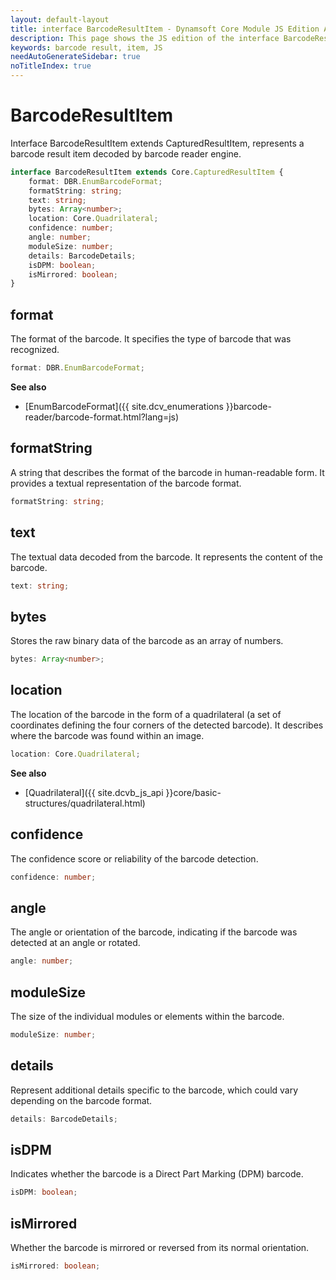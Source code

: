 ```yaml
---
layout: default-layout
title: interface BarcodeResultItem - Dynamsoft Core Module JS Edition API Reference
description: This page shows the JS edition of the interface BarcodeResultItem in Dynamsoft DBR Module.
keywords: barcode result, item, JS
needAutoGenerateSidebar: true
noTitleIndex: true
---
```


# BarcodeResultItem

Interface BarcodeResultItem extends CapturedResultItem, represents a barcode result item decoded by barcode reader engine.

```typescript
interface BarcodeResultItem extends Core.CapturedResultItem {
    format: DBR.EnumBarcodeFormat;
    formatString: string;
    text: string;
    bytes: Array<number>;
    location: Core.Quadrilateral;
    confidence: number;
    angle: number;
    moduleSize: number;
    details: BarcodeDetails;
    isDPM: boolean;
    isMirrored: boolean;
}
```
<!-- 
| Properties                    | Type                    |
| ----------------------------- | ----------------------- |
| [format](#format)             | *DBR.EnumBarcodeFormat* |
| [formatString](#formatstring) | *string*                |
| [text](#text)                 | *string*                |
| [bytes](#bytes)               | *Array\<number>*        |
| [location](#location)         | *Core.Quadrilateral*    |
| [confidence](#confidence)     | *number*                |
| [angle](#angle)               | *number*                |
| [moduleSize](#modulesize)     | *number*                |
| [details](#details)           | *BarcodeDetails*        |
| [isDPM](#isdpm)               | *boolean*               |
| [isMirrored](#ismirrored)     | *boolean*               | -->

## format

The format of the barcode. It specifies the type of barcode that was recognized.

```typescript
format: DBR.EnumBarcodeFormat;
```

**See also**

* [EnumBarcodeFormat]({{ site.dcv_enumerations }}barcode-reader/barcode-format.html?lang=js)

## formatString

A string that describes the format of the barcode in human-readable form. It provides a textual representation of the barcode format.

```typescript
formatString: string;
```

## text

The textual data decoded from the barcode. It represents the content of the barcode.

```typescript
text: string;
```

## bytes

Stores the raw binary data of the barcode as an array of numbers.

```typescript
bytes: Array<number>;
```

## location

The location of the barcode in the form of a quadrilateral (a set of coordinates defining the four corners of the detected barcode). It describes where the barcode was found within an image.

```typescript
location: Core.Quadrilateral;
```

**See also**

* [Quadrilateral]({{ site.dcvb_js_api }}core/basic-structures/quadrilateral.html)

## confidence

The confidence score or reliability of the barcode detection.

```typescript
confidence: number;
```

## angle

The angle or orientation of the barcode, indicating if the barcode was detected at an angle or rotated.

```typescript
angle: number;
```

## moduleSize

The size of the individual modules or elements within the barcode.

```typescript
moduleSize: number;
```

## details

Represent additional details specific to the barcode, which could vary depending on the barcode format.

```typescript
details: BarcodeDetails;
```

## isDPM

Indicates whether the barcode is a Direct Part Marking (DPM) barcode.

```typescript
isDPM: boolean;
```

## isMirrored

Whether the barcode is mirrored or reversed from its normal orientation.

```typescript
isMirrored: boolean;
```